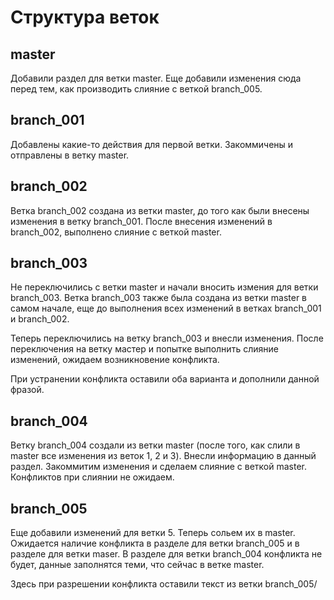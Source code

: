 # Структура веток

## master

Добавили раздел для ветки master. Еще добавили изменения сюда перед тем, как производить слияние с веткой branch_005.

## branch_001

Добавлены какие-то действия для первой ветки. Закоммичены и отправлены в ветку master. 

## branch_002

Ветка branch_002 создана из ветки master, до того как были внесены изменения в ветку branch_001. После внесения изменений в branch_002, выполнено слияние с веткой master. 

## branch_003

Не переключились с ветки master и начали вносить измения для ветки branch_003. Ветка branch_003 также была создана из ветки master в самом начале, еще до выполнения всех изменений в ветках branch_001 и branch_002. 

Теперь переключились на ветку branch_003 и внесли изменения. После переключения на ветку мастер и попытке выполнить слияние изменений, ожидаем возникновение конфликта. 

При устранении конфликта оставили оба варианта и дополнили данной фразой.

## branch_004

Ветку branch_004 создали из ветки master (после того, как слили в master все изменения из веток 1, 2 и 3). Внесли информацию в данный раздел. Закоммитим изменения и сделаем слияние с веткой master. Конфликтов при слиянии не ожидаем. 

## branch_005

Еще добавили изменений для ветки 5. Теперь сольем их в master. Ожидается наличие конфликта в разделе для ветки branch_005 и в разделе для ветки maser. В разделе для ветки branch_004 конфликта не будет, данные заполнятся теми, что сейчас в ветке master.

Здесь при разрешении конфликта оставили текст из ветки branch_005/
